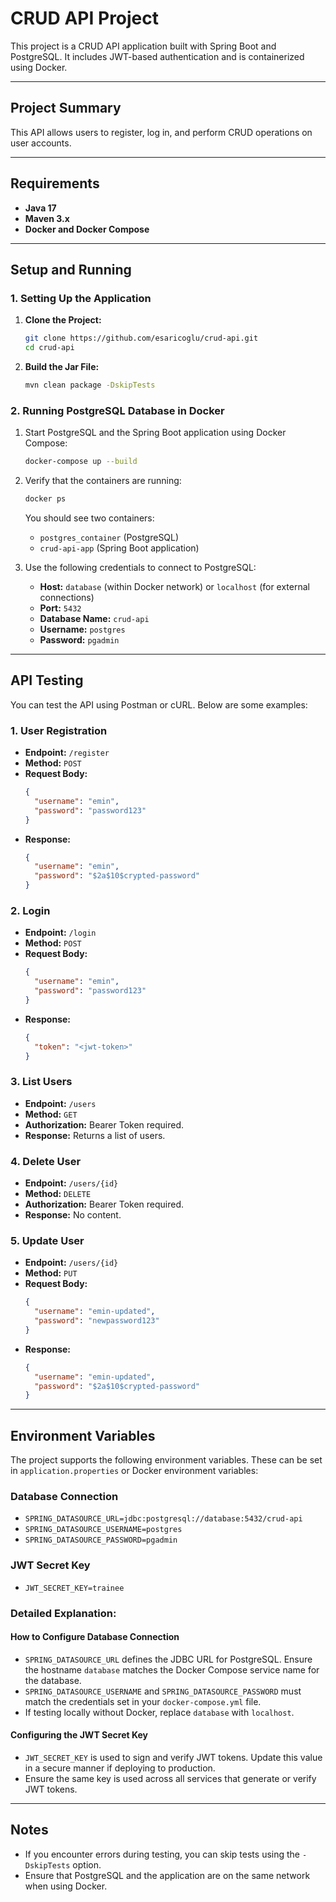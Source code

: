 # CRUD API Project

This project is a CRUD API application built with Spring Boot and PostgreSQL. It includes JWT-based authentication and is containerized using Docker.

---

## Project Summary

This API allows users to register, log in, and perform CRUD operations on user accounts.

---

## Requirements

- **Java 17**
- **Maven 3.x**
- **Docker and Docker Compose**

---

## Setup and Running

### 1. Setting Up the Application

1. **Clone the Project:**

   ```bash
   git clone https://github.com/esaricoglu/crud-api.git
   cd crud-api
   ```

2. **Build the Jar File:**

   ```bash
   mvn clean package -DskipTests
   ```

### 2. Running PostgreSQL Database in Docker

1. Start PostgreSQL and the Spring Boot application using Docker Compose:

   ```bash
   docker-compose up --build
   ```

2. Verify that the containers are running:

   ```bash
   docker ps
   ```

   You should see two containers:

   - `postgres_container` (PostgreSQL)
   - `crud-api-app` (Spring Boot application)

3. Use the following credentials to connect to PostgreSQL:

   - **Host:** `database` (within Docker network) or `localhost` (for external connections)
   - **Port:** `5432`
   - **Database Name:** `crud-api`
   - **Username:** `postgres`
   - **Password:** `pgadmin`

---

## API Testing

You can test the API using Postman or cURL. Below are some examples:

### 1. User Registration

- **Endpoint:** `/register`
- **Method:** `POST`
- **Request Body:**
  ```json
  {
    "username": "emin",
    "password": "password123"
  }
  ```
- **Response:**
  ```json
  {
    "username": "emin",
    "password": "$2a$10$crypted-password"
  }
  ```

### 2. Login

- **Endpoint:** `/login`
- **Method:** `POST`
- **Request Body:**
  ```json
  {
    "username": "emin",
    "password": "password123"
  }
  ```
- **Response:**
  ```json
  {
    "token": "<jwt-token>"
  }
  ```

### 3. List Users

- **Endpoint:** `/users`
- **Method:** `GET`
- **Authorization:** Bearer Token required.
- **Response:** Returns a list of users.

### 4. Delete User

- **Endpoint:** `/users/{id}`
- **Method:** `DELETE`
- **Authorization:** Bearer Token required.
- **Response:** No content.

### 5. Update User

- **Endpoint:** `/users/{id}`
- **Method:** `PUT`
- **Request Body:**
  ```json
  {
    "username": "emin-updated",
    "password": "newpassword123"
  }
  ```
- **Response:**
  ```json
  {
    "username": "emin-updated",
    "password": "$2a$10$crypted-password"
  }
  ```

---

## Environment Variables

The project supports the following environment variables. These can be set in `application.properties` or Docker environment variables:

### Database Connection

- `SPRING_DATASOURCE_URL=jdbc:postgresql://database:5432/crud-api`
- `SPRING_DATASOURCE_USERNAME=postgres`
- `SPRING_DATASOURCE_PASSWORD=pgadmin`

### JWT Secret Key

- `JWT_SECRET_KEY=trainee`

### Detailed Explanation:

#### How to Configure Database Connection

- `SPRING_DATASOURCE_URL` defines the JDBC URL for PostgreSQL. Ensure the hostname `database` matches the Docker Compose service name for the database.
- `SPRING_DATASOURCE_USERNAME` and `SPRING_DATASOURCE_PASSWORD` must match the credentials set in your `docker-compose.yml` file.
- If testing locally without Docker, replace `database` with `localhost`.

#### Configuring the JWT Secret Key

- `JWT_SECRET_KEY` is used to sign and verify JWT tokens. Update this value in a secure manner if deploying to production.
- Ensure the same key is used across all services that generate or verify JWT tokens.

---

## Notes

- If you encounter errors during testing, you can skip tests using the `-DskipTests` option.
- Ensure that PostgreSQL and the application are on the same network when using Docker.

